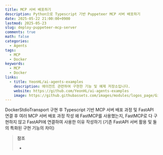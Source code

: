 ```yaml
---
title: MCP 서버 배포하기
description: Python으로 Typescript 기반 Puppeteer MCP 서버 배포하기
date: 2025-05-22 21:00:00+0900
lastmod: 2025-05-23
slug: deploy-puppeteer-mcp-server
comments: true
math: false
categories:
  - Agents
tags:
  - MCP
  - Docker
keywords:
  - MCP
  - Docker
links:
  - title: YeonHL/ai-agents-examples
    description: 에이전트 관련하여 구현한 기능 및 예제 저장소입니다.
    website: https://github.com/YeonHL/ai-agents-examples
    image: https://github.githubassets.com/images/modules/logos_page/GitHub-Mark.png
---
```


DockerStdioTransport 구현 후 Typescript 기반 MCP 서버 배포 과정 및 FastAPI 연결 후 여러 MCP 서버 배포 과정 작성
왜 FastMCP를 사용했는지, FastMCP로 다 구현하지 않고 FastAPI에 연결하여 사용한 이유 작성하기 (기존 FastAPI 서버 활용 및 둘의 특화된 구현 기능의 차이)

> **참조**
>
> -
